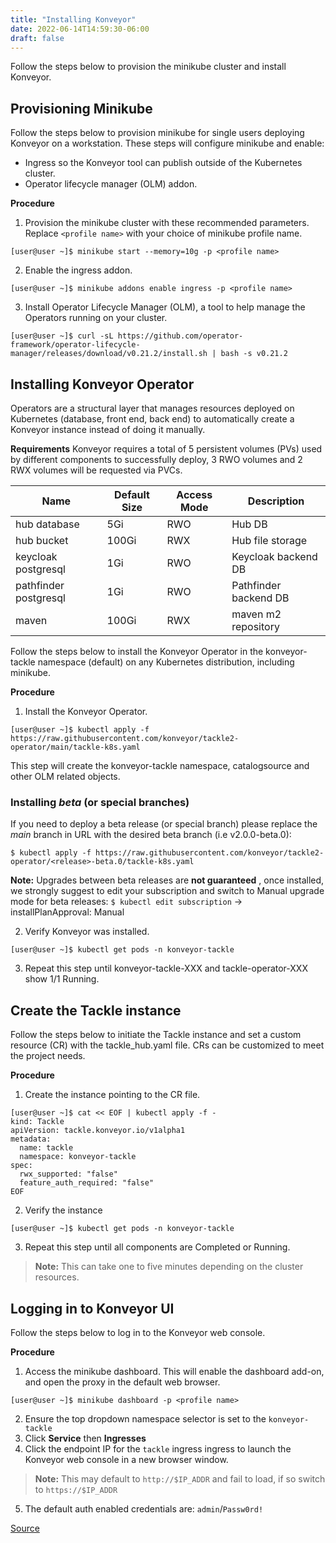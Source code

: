 ```yaml
---
title: "Installing Konveyor"
date: 2022-06-14T14:59:30-06:00
draft: false
---
```


Follow the steps below to provision the minikube cluster and install Konveyor.  

## Provisioning Minikube
Follow the steps below to provision minikube for single users deploying Konveyor on a workstation. These steps will configure minikube and enable:
* Ingress so the Konveyor tool can publish outside of the Kubernetes cluster.
* Operator lifecycle manager (OLM) addon. 

**Procedure**
1. Provision the minikube cluster with these recommended parameters. Replace `<profile name>` with your choice of minikube profile name.
```
[user@user ~]$ minikube start --memory=10g -p <profile name>
```
2. Enable the ingress addon.
```
[user@user ~]$ minikube addons enable ingress -p <profile name>
```
3. Install Operator Lifecycle Manager (OLM), a tool to help manage the Operators running on your cluster.
```
[user@user ~]$ curl -sL https://github.com/operator-framework/operator-lifecycle-manager/releases/download/v0.21.2/install.sh | bash -s v0.21.2
```

## Installing Konveyor Operator
Operators are a structural layer that manages resources deployed on Kubernetes (database, front end, back end) to automatically create a Konveyor instance instead of doing it manually.

**Requirements**
Konveyor requires a total of 5 persistent volumes (PVs) used by different components to successfully deploy, 3 RWO volumes and 2 RWX volumes will be requested via PVCs.

|Name|Default Size|Access Mode|Description|
|--|--|--|--|
|hub database|5Gi|RWO|Hub DB|
|hub bucket|100Gi|RWX|Hub file storage|
|keycloak postgresql|1Gi|RWO|Keycloak backend DB|
|pathfinder postgresql|1Gi|RWO|Pathfinder backend DB|
|maven|100Gi|RWX|maven m2 repository|

Follow the steps below to install the Konveyor Operator in the konveyor-tackle namespace (default) on any Kubernetes distribution, including minikube.

**Procedure**
1. Install the Konveyor Operator.
```
[user@user ~]$ kubectl apply -f https://raw.githubusercontent.com/konveyor/tackle2-operator/main/tackle-k8s.yaml
```
This step will create the konveyor-tackle namespace, catalogsource and other OLM related objects.

### Installing _beta_ (or special branches)

If you need to deploy a beta release (or special branch) please replace the *main* branch in URL with the desired beta branch (i.e v2.0.0-beta.0):

`$ kubectl apply -f https://raw.githubusercontent.com/konveyor/tackle2-operator/<release>-beta.0/tackle-k8s.yaml`

**Note:** Upgrades between beta releases are **not guaranteed** , once installed, we strongly suggest to edit your subscription and switch to Manual upgrade mode for beta releases: `$ kubectl edit subscription` -> installPlanApproval: Manual

2. Verify Konveyor was installed.
```
[user@user ~]$ kubectl get pods -n konveyor-tackle
```
3. Repeat this step until konveyor-tackle-XXX and tackle-operator-XXX show 1/1 Running.

## Create the Tackle instance
Follow the steps below to initiate the Tackle instance and set a custom resource (CR) with the tackle_hub.yaml file. CRs can be customized to meet the project needs.

**Procedure**
1. Create the instance pointing to the CR file.
```
[user@user ~]$ cat << EOF | kubectl apply -f -
kind: Tackle
apiVersion: tackle.konveyor.io/v1alpha1
metadata:
  name: tackle
  namespace: konveyor-tackle
spec:
  rwx_supported: "false"
  feature_auth_required: "false"
EOF
```
2. Verify the instance
```
[user@user ~]$ kubectl get pods -n konveyor-tackle
```
3. Repeat this step until all components are Completed or Running.

> **Note:** This can take one to five minutes depending on the cluster resources.

## Logging in to Konveyor UI 
Follow the steps below to log in to the Konveyor web console.

**Procedure**
1. Access the minikube dashboard. This will enable the dashboard add-on, and open the proxy in the default web browser.
```
[user@user ~]$ minikube dashboard -p <profile name>
```
2. Ensure the top dropdown namespace selector is set to the `konveyor-tackle`
3. Click **Service** then **Ingresses**
4. Click the endpoint IP for the `tackle` ingress ingress to launch the Konveyor web console in a new browser window.
> **Note:** This may default to `http://$IP_ADDR` and fail to load, if so switch to `https://$IP_ADDR`
5. The default auth enabled credentials are: `admin`/`Passw0rd!`

[Source](https://github.com/konveyor/konveyor.github.io/blob/main/content/Konveyor/installation.md)
